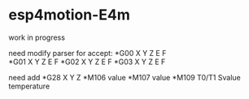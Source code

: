 # esp4motion-E4m
work in progress


need modify parser for accept:
 *G00 X Y Z E F   
 *G01 X Y Z E F
 *G02 X Y Z E F
 *G03 X Y Z E F


need add 
 *G28 X Y Z 
 *M106 value 
 *M107 value
 *M109 T0/T1  Svalue temperature
 
 
